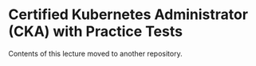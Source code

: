 # Certified Kubernetes Administrator (CKA) with Practice Tests

Contents of this lecture moved to another repository.
